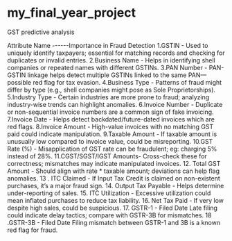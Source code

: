 # my_final_year_project
GST predictive analysis 


Attribute Name	   ------Importance in Fraud Detection
1.GSTIN   - 	Used to uniquely identify taxpayers; essential for matching records and checking for duplicates or invalid entries.
2.Business Name    -	Helps in identifying shell companies or repeated names with different GSTINs.
3.PAN Number	  - PAN-GSTIN linkage helps detect multiple GSTINs linked to the same PAN—possible red flag for tax evasion.
4.Business Type	  -  Patterns of fraud might differ by type (e.g., shell companies might pose as Sole Proprietorships).
5.Industry Type  -	Certain industries are more prone to fraud; analyzing industry-wise trends can highlight anomalies.
6.Invoice Number	-  Duplicate or non-sequential invoice numbers are a common sign of fake invoicing.
7.Invoice Date - Helps detect backdated/future-dated invoices which are red flags.
8.Invoice Amount -	High-value invoices with no matching GST paid could indicate manipulation.
9.Taxable Amount -	If taxable amount is unusually low compared to invoice value, could be misreporting.
10.GST Rate (%)	- Misapplication of GST rate can be fraudulent; eg: charging 5% instead of 28%.
11.CGST/SGST/IGST Amounts-	Cross-check these for correctness; mismatches may indicate manipulated invoices.
12. Total GST Amount	- Should align with rate * taxable amount; deviations can help flag anomalies.
13 . ITC Claimed	- If Input Tax Credit is claimed on non-existent purchases, it’s a major fraud sign.
14. Output Tax Payable	-  Helps determine under-reporting of sales.
15. ITC Utilization	  - Excessive utilization could mean inflated purchases to reduce tax liability.
16. Net Tax Paid	-  If very low despite high sales, could be suspicious.
17. GSTR-1 -   Filed Date	Late filing could indicate delay tactics; compare with GSTR-3B for mismatches.
18 .GSTR-3B   - Filed Date	Filing mismatch between GSTR-1 and 3B is a known red flag for fraud.


